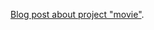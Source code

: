 [Blog post about project "movie"](https://largecats.github.io/2019/06/18/Scrape-movie-information/).
